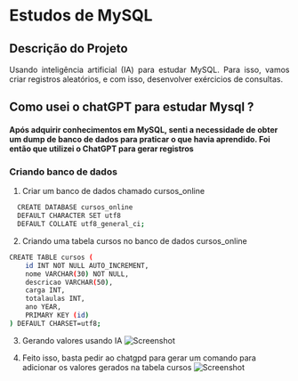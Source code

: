 # Estudos de MySQL
## Descrição do Projeto
<p align="justify"> Usando inteligência artificial (IA) para estudar MySQL. Para isso, vamos criar registros aleatórios, e com isso, desenvolver exércicios de consultas.  </p>

## Como usei o chatGPT para estudar Mysql ?

#### Após adquirir conhecimentos em MySQL, senti a necessidade de obter um dump de banco de dados para praticar o que havia aprendido. Foi então que utilizei o ChatGPT para gerar registros
### Criando banco de dados 

1. Criar um banco de dados chamado cursos_online
```bash
  CREATE DATABASE cursos_online
  DEFAULT CHARACTER SET utf8
  DEFAULT COLLATE utf8_general_ci;
```
2. Criando uma tabela cursos no banco de dados cursos_online
```bash
CREATE TABLE cursos (
    id INT NOT NULL AUTO_INCREMENT,
    nome VARCHAR(30) NOT NULL,
    descricao VARCHAR(50),
    carga INT,
    totalaulas INT,
    ano YEAR,
    PRIMARY KEY (id)
) DEFAULT CHARSET=utf8;
```
3. Gerando valores usando IA 
![Screenshot](https://github.com/robertocoliver/mysql/assets/102238044/0d222e75-d6a6-4391-8ca9-495095a23647)

4. Feito isso, basta pedir ao chatgpd para gerar um comando para adicionar os valores gerados na tabela cursos 
![Screenshot](https://github.com/robertocoliver/mysql/assets/102238044/23cd6c2d-ac01-45f0-a621-d0e2e7b680af)
